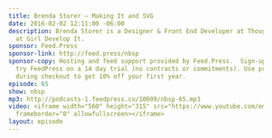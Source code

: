 ```yaml
---
title: Brenda Storer — Making It and SVG
date: 2016-02-02 12:11:00 -06:00
description: Brenda Storer is a Designer & Front End Developer at ThoughtBot and Instructor
  at Girl Develop It.
sponsor: Feed.Press
sponsor-link: http://feed.press/nbsp
sponsor-copy: Hosting and feed support provided by Feed.Press.  Sign-up today and
  try FeedPress on a 14 day trial (no contracts or commitments). Use promo code *nbsp*
  during checkout to get 10% off your first year.
episode: 65
show: nbsp
mp3: http://podcasts-1.feedpress.co/10609/nbsp-65.mp3
video: <iframe width="560" height="315" src="https://www.youtube.com/embed/2uR0M2jK-2o"
  frameborder="0" allowfullscreen></iframe>
layout: episode
---
```


